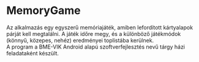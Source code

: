 # MemoryGame
Az alkalmazás egy egyszerű memóriajáték, amiben lefordított kártyalapok párját kell megtalálni. A játék időre megy, és a különböző játékmódok (könnyű, közepes, nehéz) eredményei toplistába kerülnek.  
A program a BME-VIK Android alapú szoftverfejlesztés nevű tárgy házi feladataként készült.
